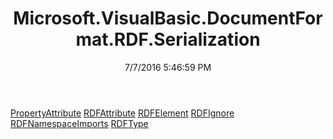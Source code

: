 ﻿---
title: Microsoft.VisualBasic.DocumentFormat.RDF.Serialization
date: 7/7/2016 5:46:59 PM
---

[PropertyAttribute](T-Microsoft.VisualBasic.DocumentFormat.RDF.Serialization.PropertyAttribute.html)
[RDFAttribute](T-Microsoft.VisualBasic.DocumentFormat.RDF.Serialization.RDFAttribute.html)
[RDFElement](T-Microsoft.VisualBasic.DocumentFormat.RDF.Serialization.RDFElement.html)
[RDFIgnore](T-Microsoft.VisualBasic.DocumentFormat.RDF.Serialization.RDFIgnore.html)
[RDFNamespaceImports](T-Microsoft.VisualBasic.DocumentFormat.RDF.Serialization.RDFNamespaceImports.html)
[RDFType](T-Microsoft.VisualBasic.DocumentFormat.RDF.Serialization.RDFType.html)
